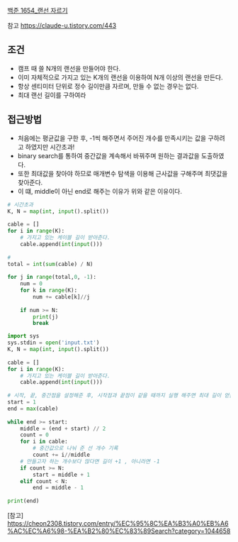 [백준 1654_랜선 자르기](https://www.acmicpc.net/problem/1654)

참고 
https://claude-u.tistory.com/443

## 조건
- 캠프 때 쓸 N개의 랜선을 만들어야 한다.
- 이미 자체적으로 가지고 있는 K개의 랜선을 이용하여 N개 이상의 랜선을 만든다.
- 항상 센티미터 단위로 정수 길이만큼 자르며, 만들 수 없는 경우는 없다.
- 최대 랜선 길이를 구하여라


## 접근방법
- 처음에는 평균값을 구한 후, -1씩 해주면서 주어진 개수를 만족시키는 값을 구하려고 하였지만 시간초과!
- binary search를 통하여 중간값을 계속해서 바꿔주며 원하는 결과값을 도출하였다.
- 또한 최대값을 찾아야 하므로 매개변수 탐색을 이용해 근사값을 구해주며 최댓값을 찾아준다.
- 이 떄, middle이 아닌 end로 해주는 이유가 위와 같은 이유이다.


```python
# 시간초과
K, N = map(int, input().split())  
  
cable = []  
for i in range(K):  
    # 가지고 있는 케이블 길이 받아준다.  
    cable.append(int(input()))  
  
#  
total = int(sum(cable) / N)  
  
for j in range(total,0, -1):  
    num = 0  
    for k in range(K):  
        num += cable[k]//j  
  
    if num >= N:  
        print(j)  
        break
```

```python
import sys  
sys.stdin = open('input.txt')  
K, N = map(int, input().split())  
  
cable = []  
for i in range(K):  
    # 가지고 있는 케이블 길이 받아준다.  
    cable.append(int(input()))  
  
# 시작, 끝, 중간점을 설정해준 후, 시작점과 끝점이 같을 때까지 실행 해주면 최대 길이 얻을 수 있다.  
start = 1  
end = max(cable)  
  
while end >= start:  
    middle = (end + start) // 2  
    count = 0  
    for i in cable:  
        # 중간값으로 나눠 준 선 개수 기록  
        count += i//middle  
    # 만들고자 하는 개수보다 많다면 길이 +1 , 아니라면 -1    
    if count >= N:  
        start = middle + 1  
    elif count < N:  
        end = middle - 1  
  
print(end)
```


[참고] https://cheon2308.tistory.com/entry/%EC%95%8C%EA%B3%A0%EB%A6%AC%EC%A6%98-%EA%B2%80%EC%83%89Search?category=1044658   

